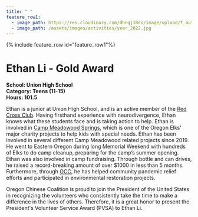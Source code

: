 ```yaml
---
title: " "
feature_row1:
  - image_path: https://res.cloudinary.com/dhngj18do/image/upload/f_auto,q_auto/v1/images/pvsa/2022_Ethan_Li
  - image_path: /assets/images/activities/year_2022.jpg
---
```


{% include feature_row id="feature_row1"%}

# Ethan Li - Gold Award

**School: Union High School**  
**Category: Teens (11-15)**  
**Hours: 101.5**  

Ethan is a junior at Union High School, and is an active member of the [Red Cross Club](https://www.redcross.org/red-cross-youth/red-cross-clubs/starting-a-red-cross-club.html). Having firsthand experience with neurodivergence, Ethan knows what these students face and is taking action to help. Ethan is involved in [Camp Meadowood Springs](https://www.meadowoodsprings.org/), which is one of the Oregon Elks’ major charity projects to help kids with special needs. Ethan has been involved in several different Camp Meadowood related projects since 2019.  He went to Eastern Oregon during long Memorial Weekend with hundreds of Elks to do camp cleanup, preparing for the camp’s summer opening. Ethan was also involved in camp fundraising. Through bottle and can drives, he raised a record-breaking amount of over $1000 in less than 5 months. Furthermore, through [OCC](https://pdxchinese.org/), he has helped community pandemic relief efforts and participated in environmental restoration projects.

Oregon Chinese Coalition is proud to join the President of the United States in recognizing the volunteers who consistently take the time to make a difference in the lives of others. Therefore, it is a great honor to present the President's Volunteer Service Award (PVSA) to Ethan Li.
